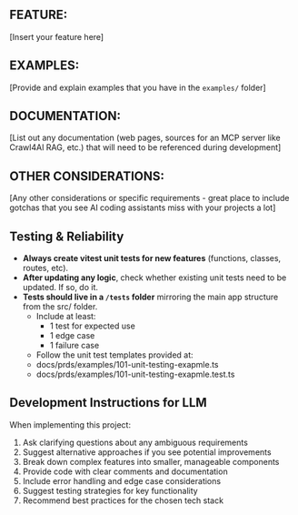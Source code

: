 ## FEATURE:

[Insert your feature here]

## EXAMPLES:

[Provide and explain examples that you have in the `examples/` folder]

## DOCUMENTATION:

[List out any documentation (web pages, sources for an MCP server like Crawl4AI RAG, etc.) that will need to be referenced during development]

## OTHER CONSIDERATIONS:

[Any other considerations or specific requirements - great place to include gotchas that you see AI coding assistants miss with your projects a lot]

## Testing & Reliability
- **Always create vitest unit tests for new features** (functions, classes, routes, etc).
- **After updating any logic**, check whether existing unit tests need to be updated. If so, do it.
- **Tests should live in a `/tests` folder** mirroring the main app structure from the src/ folder.
  - Include at least:
    - 1 test for expected use
    - 1 edge case
    - 1 failure case
  - Follow the unit test templates provided at:
   - docs/prds/examples/101-unit-testing-exapmle.ts
   - docs/prds/examples/101-unit-testing-exapmle.test.ts

## Development Instructions for LLM
When implementing this project:
1. Ask clarifying questions about any ambiguous requirements
2. Suggest alternative approaches if you see potential improvements
3. Break down complex features into smaller, manageable components
4. Provide code with clear comments and documentation
5. Include error handling and edge case considerations
6. Suggest testing strategies for key functionality
7. Recommend best practices for the chosen tech stack
